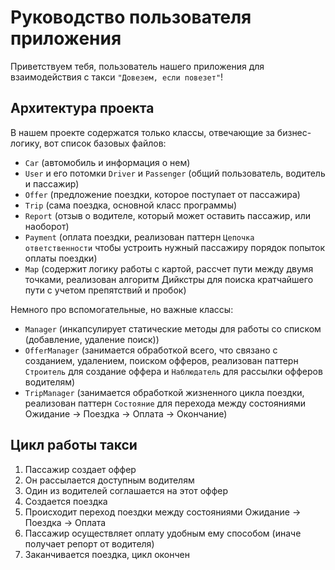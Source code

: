 # Руководство пользователя приложения

Приветствуем тебя, пользователь нашего приложения для взаимодействия с такси
`"Довезем, если повезет"`!

##  Архитектура проекта

В нашем проекте содержатся только классы, отвечающие за бизнес-логику,
вот список базовых файлов:

+ `Car` (автомобиль и информация о нем)
+ `User` и его потомки `Driver` и `Passenger` (общий пользователь, водитель и пассажир)
+ `Offer` (предложение поездки, которое поступает от пассажира)
+ `Trip` (сама поездка, основной класс программы)
+ `Report` (отзыв о водителе, который может оставить пассажир, или наоборот)
+ `Payment` (оплата поездки, реализован паттерн `Цепочка ответственности` чтобы устроить нужный пассажиру порядок попыток оплаты поездки)
+ `Map` (содержит логику работы с картой, рассчет пути между двумя точками, реализован алгоритм Дийкстры для поиска кратчайшего пути с учетом препятствий и пробок)

Немного про вспомогательные, но важные классы:

+ `Manager` (инкапсулирует статические методы для работы со списком (добавление, удаление поиск))
+ `OfferManager` (занимается обработкой всего, что связано с созданием, удалением, поиском офферов, реализован паттерн `Строитель` для создание оффера и `Наблюдатель` для рассылки офферов водителям)
+ `TripManager` (занимается обработкой жизненного цикла поездки, реализован паттерн `Состояние` для перехода между состояниями Ожидание -> Поездка -> Оплата -> Окончание)

## Цикл работы такси

1. Пассажир создает оффер 
2. Он рассылается доступным водителям
3. Один из водителей соглашается на этот оффер
4. Создается поездка
5. Происходит переход поездки между состояниями Ожидание -> Поездка -> Оплата
6. Пассажир осуществляет оплату удобным ему способом (иначе получает репорт от водителя)
7. Заканчивается поездка, цикл окончен
